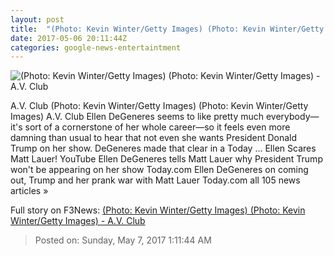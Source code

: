 ```yaml
---
layout: post
title:  "(Photo: Kevin Winter/Getty Images) (Photo: Kevin Winter/Getty Images) - A.V. Club"
date: 2017-05-06 20:11:44Z
categories: google-news-entertaintment
---
```


![(Photo: Kevin Winter/Getty Images) (Photo: Kevin Winter/Getty Images) - A.V. Club](http://i.onionstatic.com/avclub/6311/15/16x9/1200.jpg)

A.V. Club (Photo: Kevin Winter/Getty Images) (Photo: Kevin Winter/Getty Images) A.V. Club Ellen DeGeneres seems to like pretty much everybody—it's sort of a cornerstone of her whole career—so it feels even more damning than usual to hear that not even she wants President Donald Trump on her show. DeGeneres made that clear in a Today ... Ellen Scares Matt Lauer! YouTube Ellen DeGeneres tells Matt Lauer why President Trump won't be appearing on her show Today.com Ellen DeGeneres on coming out, Trump and her prank war with Matt Lauer Today.com all 105 news articles »


Full story on F3News: [(Photo: Kevin Winter/Getty Images) (Photo: Kevin Winter/Getty Images) - A.V. Club](http://www.f3nws.com/n/nzzJfF)

> Posted on: Sunday, May 7, 2017 1:11:44 AM
